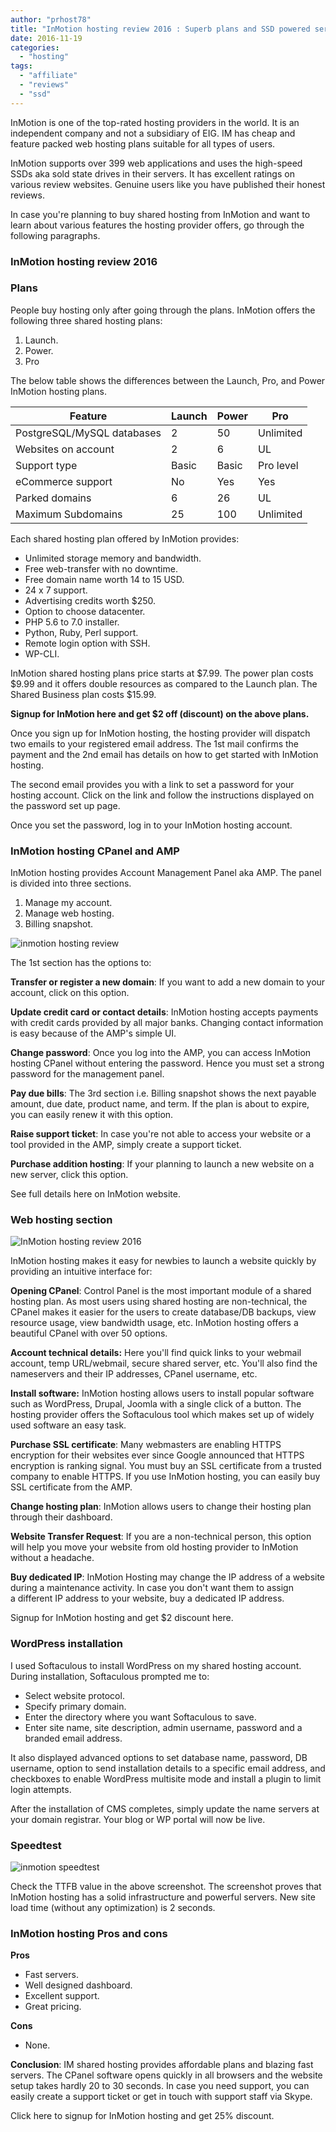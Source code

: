 ```yaml
---
author: "prhost78"
title: "InMotion hosting review 2016 : Superb plans and SSD powered servers"
date: 2016-11-19
categories: 
  - "hosting"
tags: 
  - "affiliate"
  - "reviews"
  - "ssd"
---
```


InMotion is one of the top-rated hosting providers in the world. It is an independent company and not a subsidiary of EIG. IM has cheap and feature packed web hosting plans suitable for all types of users.

InMotion supports over 399 web applications and uses the high-speed SSDs aka sold state drives in their servers. It has excellent ratings on various review websites. Genuine users like you have published their honest reviews.

In case you're planning to buy shared hosting from InMotion and want to learn about various features the hosting provider offers, go through the following paragraphs.

### InMotion hosting review 2016

### Plans

People buy hosting only after going through the plans. InMotion offers the following three shared hosting plans:

1. Launch.
2. Power.
3. Pro

The below table shows the differences between the Launch, Pro, and Power InMotion hosting plans.

| Feature | Launch | Power | Pro |
| --- | --- | --- | --- |
| PostgreSQL/MySQL databases | 2 | 50 | Unlimited |
| Websites on account | 2 | 6 | UL |
| Support type | Basic | Basic | Pro level |
| eCommerce support | No | Yes | Yes |
| Parked domains | 6 | 26 | UL |
| Maximum Subdomains | 25 | 100 | Unlimited |

Each shared hosting plan offered by InMotion provides:

- Unlimited storage memory and bandwidth.
- Free web-transfer with no downtime.
- Free domain name worth 14 to 15 USD.
- 24 x 7 support.
- Advertising credits worth $250.
- Option to choose datacenter.
- PHP 5.6 to 7.0 installer.
- Python, Ruby, Perl support.
- Remote login option with SSH.
- WP-CLI.

InMotion shared hosting plans price starts at $7.99. The power plan costs $9.99 and it offers double resources as compared to the Launch plan. The Shared Business plan costs $15.99.

**Signup for InMotion here and get $2 off (discount) on the above plans.**

Once you sign up for InMotion hosting, the hosting provider will dispatch two emails to your registered email address. The 1st mail confirms the payment and the 2nd email has details on how to get started with InMotion hosting.

The second email provides you with a link to set a password for your hosting account. Click on the link and follow the instructions displayed on the password set up page.

Once you set the password, log in to your InMotion hosting account.

### InMotion hosting CPanel and AMP

InMotion hosting provides Account Management Panel aka AMP. The panel is divided into three sections.

1. Manage my account.
2. Manage web hosting.
3. Billing snapshot.

![inmotion hosting review](images/InMotion-amp1.jpg)

The 1st section has the options to:

**Transfer or register a new domain**: If you want to add a new domain to your account, click on this option.

**Update credit card or contact details**: InMotion hosting accepts payments with credit cards provided by all major banks. Changing contact information is easy because of the AMP's simple UI.

**Change password**: Once you log into the AMP, you can access InMotion hosting CPanel without entering the password. Hence you must set a strong password for the management panel.

**Pay due bills**: The 3rd section i.e. Billing snapshot shows the next payable amount, due date, product name, and term. If the plan is about to expire, you can easily renew it with this option.

**Raise support ticket**: In case you're not able to access your website or a tool provided in the AMP, simply create a support ticket.

**Purchase addition hosting**: If your planning to launch a new website on a new server, click this option.

See full details here on InMotion website.

### Web hosting section

![InMotion hosting review 2016](images/amp-2.jpg)

InMotion hosting makes it easy for newbies to launch a website quickly by providing an intuitive interface for:

**Opening CPanel**: Control Panel is the most important module of a shared hosting plan. As most users using shared hosting are non-technical, the CPanel makes it easier for the users to create database/DB backups, view resource usage, view bandwidth usage, etc. InMotion hosting offers a beautiful CPanel with over 50 options.

**Account technical details:** Here you'll find quick links to your webmail account, temp URL/webmail, secure shared server, etc. You'll also find the nameservers and their IP addresses, CPanel username, etc.

**Install software:** InMotion hosting allows users to install popular software such as WordPress, Drupal, Joomla with a single click of a button. The hosting provider offers the Softaculous tool which makes set up of widely used software an easy task.

**Purchase SSL certificate**: Many webmasters are enabling HTTPS encryption for their websites ever since Google announced that HTTPS encryption is ranking signal. You must buy an SSL certificate from a trusted company to enable HTTPS. If you use InMotion hosting, you can easily buy SSL certificate from the AMP.

**Change hosting plan**: InMotion allows users to change their hosting plan through their dashboard.

**Website Transfer Request**: If you are a non-technical person, this option will help you move your website from old hosting provider to InMotion without a headache.

**Buy dedicated IP**: InMotion Hosting may change the IP address of a website during a maintenance activity. In case you don't want them to assign a different IP address to your website, buy a dedicated IP address.

Signup for InMotion hosting and get $2 discount here.

### WordPress installation

I used Softaculous to install WordPress on my shared hosting account. During installation, Softaculous prompted me to:

- Select website protocol.
- Specify primary domain.
- Enter the directory where you want Softaculous to save.
- Enter site name, site description, admin username, password and a branded email address.

It also displayed advanced options to set database name, password, DB username, option to send installation details to a specific email address, and checkboxes to enable WordPress multisite mode and install a plugin to limit login attempts.

After the installation of CMS completes, simply update the name servers at your domain registrar. Your blog or WP portal will now be live.

### Speedtest

![inmotion speedtest](images/InMotion-speedtest.jpg)

Check the TTFB value in the above screenshot. The screenshot proves that InMotion hosting has a solid infrastructure and powerful servers. New site load time (without any optimization) is 2 seconds.

### InMotion hosting Pros and cons

**Pros**

- Fast servers.
- Well designed dashboard.
- Excellent support.
- Great pricing.

**Cons**

- None.

**Conclusion**: IM shared hosting provides affordable plans and blazing fast servers. The CPanel software opens quickly in all browsers and the website setup takes hardly 20 to 30 seconds. In case you need support, you can easily create a support ticket or get in touch with support staff via Skype.

Click here to signup for InMotion hosting and get 25% discount.
